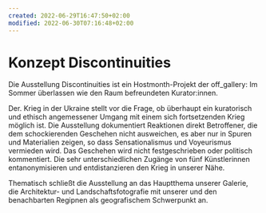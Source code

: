 ```yaml
---
created: 2022-06-29T16:47:50+02:00
modified: 2022-06-30T07:16:48+02:00
---
```


# Konzept Discontinuities

Die Ausstellung Discontinuities ist ein Hostmonth-Projekt der off_gallery: Im Sommer überlassen wie den Raum befreundeten Kurator:innen. 

Der. Krieg in der Ukraine stellt vor die Frage, ob überhaupt ein kuratorisch und ethisch angemessener Umgang mit einem sich fortsetzenden Krieg möglich ist. Die Ausstellung dokumentiert Reaktionen direkt Betroffener, die dem schockierenden Geschehen nicht ausweichen, es aber nur in Spuren und Materialien zeigen, so dass Sensationalismus und Voyeurismus vermieden wird. Das Geschehen wird nicht festgeschrieben oder politisch kommentiert. Die sehr unterschiedlichen Zugänge von fünf Künstlerinnen entanonymisieren und entdistanzieren den Krieg in unserer Nähe.

Thematisch schließt die Ausstellung an das Hauptthema unserer Galerie, die Architektur- und Landschaftsfotografie mit unserer und den benachbarten Regipnen als geografischem Schwerpunkt an.
